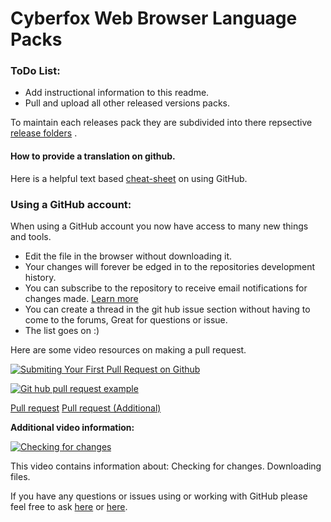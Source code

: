 Cyberfox Web Browser Language Packs
========

### ToDo List:

-  Add instructional information to this readme.
-  Pull and upload all other released versions packs.


To maintain each releases pack they are subdivided into there repsective [release folders](https://github.com/InternalError503/cyberfox-languagepacks/releases) .


#### How to provide a translation on github.

Here is a helpful text based [cheat-sheet](https://github.com/tiimgreen/github-cheat-sheet "GitHub cheat sheet") on using GitHub.

### Using a GitHub account:

When using a GitHub account you now have access to many new things and tools.

- Edit the file in the browser without downloading it.
- Your changes will forever be edged in to the repositories development history.
- You can subscribe to the repository to receive email notifications for changes made. [Learn more](https://www.youtube.com/watch?v=w-LgKrosGH0)
- You can create a thread in the git hub issue section without having to come to the forums, Great for questions or issue.
- The list goes on :)

Here are some video resources on making a pull request.

[![Submiting Your First Pull Request on Github](https://i.ytimg.com/vi/YTbRzhQju4c/sddefault.jpg)](http://www.youtube.com/watch?v=YTbRzhQju4c "Submiting Your First Pull Request on Github")

[![Git hub pull request example](https://i.ytimg.com/vi/ybyUNtBDvko/sddefault.jpg)](http://www.youtube.com/watch?v=ybyUNtBDvko "Git hub pull request example")

[Pull request](https://help.github.com/articles/creating-a-pull-request/)
[Pull request (Additional)](https://help.github.com/articles/using-pull-requests/)


__Additional video information:__

[![Checking for changes](https://i.ytimg.com/vi/o2oLJFaTJdA/sddefault.jpg)](http://www.youtube.com/watch?v=o2oLJFaTJdA "Checking for changes")

This video contains information about:
Checking for changes.
Downloading files.


If you have any questions or issues using or working with GitHub please feel free to ask [here](https://cyberfox.8pecxstudios.com/contact-us/) or [here](https://8pecxstudios.com/Forums/index.php).